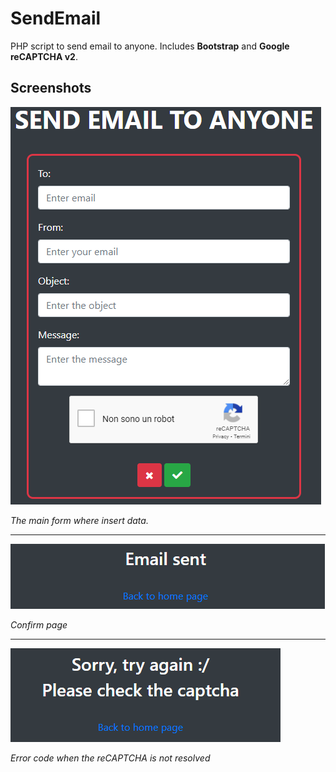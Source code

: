 # SendEmail
PHP script to send email to anyone. Includes **Bootstrap** and **Google reCAPTCHA v2**.

## Screenshots

![Main form](Screenshots/Form.PNG)

*The main form where insert data.*

---

![Confirm page](Screenshots/Send.PNG)

*Confirm page*

---

![Error code](Screenshots/error.PNG)

*Error code when the reCAPTCHA is not resolved*
